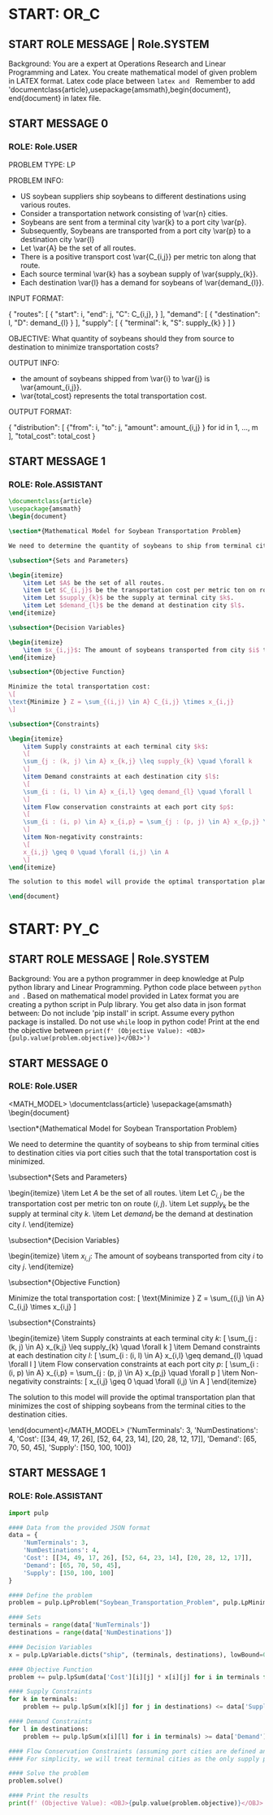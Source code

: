 # START: OR_C 
## START ROLE MESSAGE | Role.SYSTEM 
Background: You are a expert at Operations Research and Linear Programming and Latex. You create mathematical model of given problem in LATEX format. Latex code place between ```latex and ``` Remember to add 'documentclass{article},usepackage{amsmath},begin{document}, end{document} in latex file. 
## START MESSAGE 0 
### ROLE: Role.USER
<DESCRIPTION>
PROBLEM TYPE: LP

PROBLEM INFO:

- US soybean suppliers ship soybeans to different destinations using various routes.
- Consider a transportation network consisting of \var{n} cities.
- Soybeans are sent from a terminal city \var{k} to a port city \var{p}.
- Subsequently, Soybeans are transported from a port city \var{p} to a destination city \var{l}
- Let \var{A} be the set of all routes. 
- There is a positive transport cost \var{C_{i,j}} per metric ton along that route.
- Each source terminal \var{k} has a soybean supply of \var{supply_{k}}. 
- Each destination \var{l} has a demand for soybeans of \var{demand_{l}}.

INPUT FORMAT: 

{
    "routes": [
       {
        "start": i,
        "end": j,
        "C": C_{i,j},
       }
    ],
    "demand": [
        {
            "destination": l,
            "D": demand_{l}
        }
    ],
    "supply": [
        {
            "terminal": k,
            "S": supply_{k}
        }
    ]
}

OBJECTIVE: What quantity of soybeans should they from source to destination to minimize transportation costs?

OUTPUT INFO:

- the amount of soybeans shipped from \var{i} to \var{j} is \var{amount_{i,j}}.
- \var{total_cost} represents the total transportation cost.

OUTPUT FORMAT:

{
    "distribution": [
        {"from": i,
         "to": j,
         "amount": amount_{i,j}
        }
        for id in 1, ..., m
    ],
    "total_cost": total_cost
}


</DESCRIPTION>


## START MESSAGE 1 
### ROLE: Role.ASSISTANT
```latex
\documentclass{article}
\usepackage{amsmath}
\begin{document}

\section*{Mathematical Model for Soybean Transportation Problem}

We need to determine the quantity of soybeans to ship from terminal cities to destination cities via port cities such that the total transportation cost is minimized.

\subsection*{Sets and Parameters}

\begin{itemize}
    \item Let $A$ be the set of all routes.
    \item Let $C_{i,j}$ be the transportation cost per metric ton on route $(i, j)$.
    \item Let $supply_{k}$ be the supply at terminal city $k$.
    \item Let $demand_{l}$ be the demand at destination city $l$.
\end{itemize}

\subsection*{Decision Variables}

\begin{itemize}
    \item $x_{i,j}$: The amount of soybeans transported from city $i$ to city $j$.
\end{itemize}

\subsection*{Objective Function}

Minimize the total transportation cost:
\[
\text{Minimize } Z = \sum_{(i,j) \in A} C_{i,j} \times x_{i,j}
\]

\subsection*{Constraints}

\begin{itemize}
    \item Supply constraints at each terminal city $k$:
    \[
    \sum_{j : (k, j) \in A} x_{k,j} \leq supply_{k} \quad \forall k
    \]
    \item Demand constraints at each destination city $l$:
    \[
    \sum_{i : (i, l) \in A} x_{i,l} \geq demand_{l} \quad \forall l
    \]
    \item Flow conservation constraints at each port city $p$:
    \[
    \sum_{i : (i, p) \in A} x_{i,p} = \sum_{j : (p, j) \in A} x_{p,j} \quad \forall p
    \]
    \item Non-negativity constraints:
    \[
    x_{i,j} \geq 0 \quad \forall (i,j) \in A
    \]
\end{itemize}

The solution to this model will provide the optimal transportation plan that minimizes the cost of shipping soybeans from the terminal cities to the destination cities.

\end{document}
```

# START: PY_C 
## START ROLE MESSAGE | Role.SYSTEM 
Background: You are a python programmer in deep knowledge at Pulp python library and Linear Programming. Python code place between ```python and ```. Based on mathematical model provided in Latex format you are creating a python script in Pulp library. You get also data in json format between: <DATA></DATA> Do not include 'pip install' in script. Assume every python package is installed. Do not use `while` loop in python code! Print at the end the objective between <OBJ></OBJ> `print(f' (Objective Value): <OBJ>{pulp.value(problem.objective)}</OBJ>')` 
## START MESSAGE 0 
### ROLE: Role.USER
<MATH_MODEL>
\documentclass{article}
\usepackage{amsmath}
\begin{document}

\section*{Mathematical Model for Soybean Transportation Problem}

We need to determine the quantity of soybeans to ship from terminal cities to destination cities via port cities such that the total transportation cost is minimized.

\subsection*{Sets and Parameters}

\begin{itemize}
    \item Let $A$ be the set of all routes.
    \item Let $C_{i,j}$ be the transportation cost per metric ton on route $(i, j)$.
    \item Let $supply_{k}$ be the supply at terminal city $k$.
    \item Let $demand_{l}$ be the demand at destination city $l$.
\end{itemize}

\subsection*{Decision Variables}

\begin{itemize}
    \item $x_{i,j}$: The amount of soybeans transported from city $i$ to city $j$.
\end{itemize}

\subsection*{Objective Function}

Minimize the total transportation cost:
\[
\text{Minimize } Z = \sum_{(i,j) \in A} C_{i,j} \times x_{i,j}
\]

\subsection*{Constraints}

\begin{itemize}
    \item Supply constraints at each terminal city $k$:
    \[
    \sum_{j : (k, j) \in A} x_{k,j} \leq supply_{k} \quad \forall k
    \]
    \item Demand constraints at each destination city $l$:
    \[
    \sum_{i : (i, l) \in A} x_{i,l} \geq demand_{l} \quad \forall l
    \]
    \item Flow conservation constraints at each port city $p$:
    \[
    \sum_{i : (i, p) \in A} x_{i,p} = \sum_{j : (p, j) \in A} x_{p,j} \quad \forall p
    \]
    \item Non-negativity constraints:
    \[
    x_{i,j} \geq 0 \quad \forall (i,j) \in A
    \]
\end{itemize}

The solution to this model will provide the optimal transportation plan that minimizes the cost of shipping soybeans from the terminal cities to the destination cities.

\end{document}</MATH_MODEL>
<DATA>
{'NumTerminals': 3, 'NumDestinations': 4, 'Cost': [[34, 49, 17, 26], [52, 64, 23, 14], [20, 28, 12, 17]], 'Demand': [65, 70, 50, 45], 'Supply': [150, 100, 100]}</DATA>


## START MESSAGE 1 
### ROLE: Role.ASSISTANT
```python
import pulp

#### Data from the provided JSON format
data = {
    'NumTerminals': 3,
    'NumDestinations': 4,
    'Cost': [[34, 49, 17, 26], [52, 64, 23, 14], [20, 28, 12, 17]],
    'Demand': [65, 70, 50, 45],
    'Supply': [150, 100, 100]
}

#### Define the problem
problem = pulp.LpProblem("Soybean_Transportation_Problem", pulp.LpMinimize)

#### Sets
terminals = range(data['NumTerminals'])
destinations = range(data['NumDestinations'])

#### Decision Variables
x = pulp.LpVariable.dicts("ship", (terminals, destinations), lowBound=0, cat='Continuous')

#### Objective Function
problem += pulp.lpSum(data['Cost'][i][j] * x[i][j] for i in terminals for j in destinations), "Total_Cost"

#### Supply Constraints
for k in terminals:
    problem += pulp.lpSum(x[k][j] for j in destinations) <= data['Supply'][k], f"Supply_Constraint_{k}"

#### Demand Constraints
for l in destinations:
    problem += pulp.lpSum(x[i][l] for i in terminals) >= data['Demand'][l], f"Demand_Constraint_{l}"

#### Flow Conservation Constraints (assuming port cities are defined and are part of terminals/destinations)
#### For simplicity, we will treat terminal cities as the only supply points in this case.

#### Solve the problem
problem.solve()

#### Print the results
print(f' (Objective Value): <OBJ>{pulp.value(problem.objective)}</OBJ>')
```

